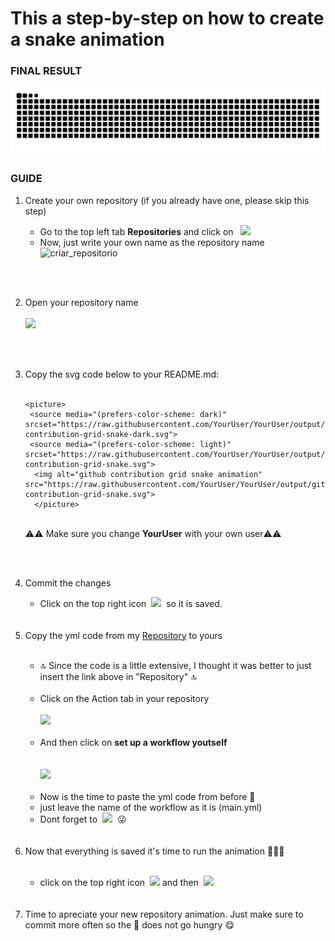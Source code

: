 <h1> This a step-by-step on how to create a snake animation</h1>

<h3> FINAL RESULT </h3>

<div>
<picture>
  <source media="(prefers-color-scheme: dark)" srcset="https://raw.githubusercontent.com/mmiguelo/mmiguelo/output/github-contribution-grid-snake-dark.svg">
  <source media="(prefers-color-scheme: light)" srcset="https://raw.githubusercontent.com/mmiguelo/mmiguelo/output/github-contribution-grid-snake.svg">
  <img alt="github contribution grid snake animation" src="https://raw.githubusercontent.com/mmiguelo/mmiguelo/output/github-contribution-grid-snake.svg">
</picture>
</div>

<h3> GUIDE </h3>

<ol>
<li> Create your own repository (if you already have one, please skip this step)</li>
  
  - Go to the top left tab **Repositories** and click on &nbsp;&nbsp;<img src="https://github.com/user-attachments/assets/8d9ebf58-8b52-4774-b3c8-31c51110a6ee" width="60">
  - Now, just write your own name as the repository name
    ![criar_repositorio](https://github.com/user-attachments/assets/bf377ca6-ea3b-4c8c-9266-76df72a2cbc7)

<br><br>
<li> Open your repository name</li>
<br>
<img src="https://github.com/user-attachments/assets/0544935e-ec9b-49ed-aa95-9377bbbf34af">

<br><br>
<li> Copy the svg code below to your README.md:</li>
<br>
  
```
<picture>
 <source media="(prefers-color-scheme: dark)" srcset="https://raw.githubusercontent.com/YourUser/YourUser/output/github-contribution-grid-snake-dark.svg">
 <source media="(prefers-color-scheme: light)" srcset="https://raw.githubusercontent.com/YourUser/YourUser/output/github-contribution-grid-snake.svg">
  <img alt="github contribution grid snake animation" src="https://raw.githubusercontent.com/YourUser/YourUser/output/github-contribution-grid-snake.svg">
  </picture>
```
<br>
  ⚠️⚠️ Make sure you change <strong>YourUser</strong> with your own user⚠️⚠️
  
<br><br>
  <li> Commit the changes</li>
<ul>
   <li> Click on the top right icon &nbsp;<img src="https://github.com/user-attachments/assets/46edc582-306e-4914-920c-2c32a9247ed3" width="90">&nbsp; so it is saved. </li>
</ul>
<br><br>
<li> Copy the yml code from my <a href="https://github.com/mmiguelo/mmiguelo/blob/main/.github/workflows/main.yml">Repository</a> to yours</li>

<br>
<ul>
  <li> 🔝 Since the code is a little extensive, I thought it was better to just insert the link above in "Repository" 🔝 </li>

<br>
  <li>  Click on the Action tab in your repository </li>
<br>
  <img src="https://github.com/user-attachments/assets/2240185a-c4ea-419a-b36b-dfaae82ae1f8">
<br><br>
    <li>And then click on <strong> set up a workflow youtself  </strong> </li>
<br><br>
<img src="https://github.com/user-attachments/assets/7a081d56-d07a-4696-b397-3a06a7ec25bb">
<br><br>
    <li> Now is the time to paste the yml code from before 🚀 </li>
          <li> just leave the name of the workflow as it is (main.yml)</li>
          <li>Dont forget to &nbsp;<img src="https://github.com/user-attachments/assets/46edc582-306e-4914-920c-2c32a9247ed3" width="90">&nbsp; 😜 </li>
</ul>
<br><br>
    <li> Now that everything is saved it's time to run the animation 🏃🏻‍♂️ </li> 
<br>
<ul>
    <li> click on the top right icon &nbsp;<img src="https://github.com/user-attachments/assets/5ad25938-67d6-426f-8145-6ccb97ccb58c" width="10%"> and then  &nbsp;<img src="https://github.com/user-attachments/assets/5c447b58-8bee-4052-ba56-cf01bc1f98cf" width="15%"> </li>
</ul>
<br><br>
<li> Time to apreciate your new repository animation. Just make sure to commit more often so the 🐍 does not go hungry 😋 </li>
</ol>
